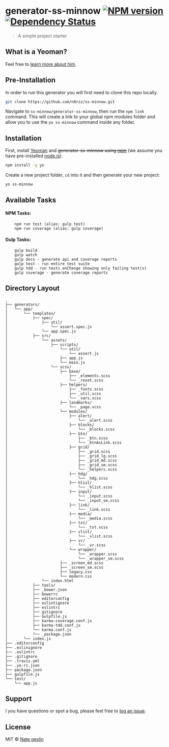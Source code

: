 # generator-ss-minnow [![NPM version][npm-image]][npm-url] [![Dependency Status][daviddm-image]][daviddm-url]
> A simple project starter

## What is a Yeoman?

Feel free to [learn more about him](http://yeoman.io/).


## Pre-Installation
In order to run this generator you will first need to clone this repo locally.
```bash
git clone https://github.com/n8rzz/ss-minnow.git
```

Navigate to `ss-minnow/generator-ss-minnow`, then run the `npm link` command.  This will create a link to your global npm modules folder and allow you to use the
`yo ss-minnow` command inside any folder.


## Installation
First, install [Yeoman](http://yeoman.io) and ~~generator-ss-minnow using [npm](https://www.npmjs.com/)~~ (we assume you have pre-installed [node.js](https://nodejs.org/)).


```bash
npm install -g yo
```

Create a new project folder, `cd` into it and then generate your new project:

```bash
yo ss-minnow
```

## Available Tasks
#### NPM Tasks:
```
    npm run test (alias: gulp test)
    npm run coverage (alias: gulp coverage)
```

#### Gulp Tasks:
```
    gulp build
    gulp watch
    gulp docs - generate api and coverage reports
    gulp test - run entire test suite
    gulp tdd - run tests onChange showing only failing test(s)
    gulp coverage - generate coverage reports
```

## Directory Layout

```
.
├── generators/
│   └── app/
│       └── templates/
│           ├── spec/
│               ├── util/
│                   └── assert.spec.js
│               └── app.spec.js
│           ├── src/
│               └── assets/
│                   ├── scripts/
│                       └── util/
│                           └── assert.js
│                       ├── app.js
│                       └── main.js
│                   └── scss/
│                       ├── base/
│                           ├── _elements.scss
│                           └── _reset.scss
│                       ├── helpers/
│                           ├── _fonts.scss
│                           ├── _util.scss
│                           └── _vars.scss
│                       ├── landmarks/
│                           └── _page.scss
│                       └── modules/
│                           ├── alert/
│                               └── _alert.scss
│                           ├── blocks/
│                               └── _blocks.scss
│                           ├── btn/
│                               ├── _btn.scss
│                               └── _btnAsLink.scss
│                           ├── grid/
│                               ├── _grid.scss
│                               ├── _grid_lg.scss
│                               ├── _grid_md.scss
│                               ├── _grid_sm.scss
│                               └── _helpers.scss
│                           ├── hdg/
│                               └── _hdg.scss
│                           ├── hlist/
│                               └── _hlist.scss
│                           ├── input/
│                               └── _input.scss
│                               └── _input_sm.scss
│                           ├── link/
│                               └── _link.scss
│                           ├── media/
│                               └── _media.scss
│                           ├── txt/
│                               └── _txt.scss
│                           ├── vlist/
│                               └── _vlist.scss
│                           ├── vr/
│                               └── _vr.scss
│                           └── wrapper/
│                               └── _wrapper.scss
│                               └── _wrapper_sm.scss
│                       ├── _screen_md.scss
│                       ├── _screen_sm.scss
│                       ├── legacy.css
│                       └── modern.css
│               └── index.html
│           ├── tools/
│           ├── _bower.json
│           ├── bowerrc
│           ├── editorconfig
│           ├── eslintignore
│           ├── eslintrc
│           ├── gitignore
│           ├── Gulpfile.js
│           ├── karma-coverage.conf.js
│           ├── karma-tdd.conf.js
│           └── karma.conf.js
│           └── _package.json
│       └── index.js
├── .editorconfig
├── .eslinignore
├── .eslintrc
├── .gitignore
├── .travis.yml
├── .yo-rc.json
├── package.json
├── gulpfile.js
└── test/
    └── app.js
```

## Support
I you have questions or spot a bug, please feel free to [log an issue](https://github.com/n8rzz/ss-minnow/issues).

## License

MIT © [Nate geslin](https://github.com/n8rzz)


[npm-image]: https://badge.fury.io/js/generator-ss-minnow.svg
[npm-url]: https://npmjs.org/package/generator-ss-minnow
[daviddm-image]: https://david-dm.org/n8rzz/ss-minnow.svg
[daviddm-url]: https://david-dm.org/n8rzz/ss-minnow
